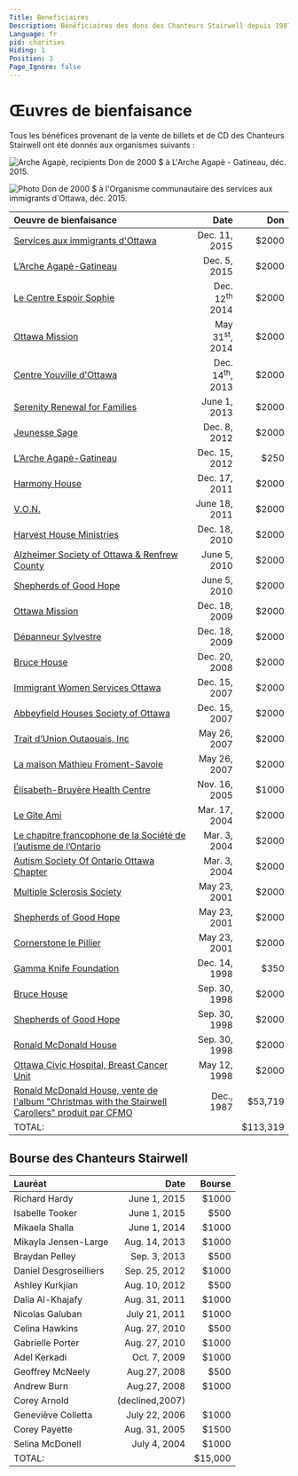 ```yaml
---
Title: Beneficiaires
Description: Bénéficiaires des dons des Chanteurs Stairwell depuis 1987
Language: fr
pid: charities
Hiding: 1
Position: 3
Page_Ignore: false
---
```


# Œuvres de bienfaisance

Tous les bénéfices provenant de la vente de billets et de CD
des Chanteurs Stairwell ont été donnés aux organismes suivants :

![](%base_url%/assets/Arche%20Agape.jpg "Arche Agapè, recipients")
Don de 2000 $ à L'Arche Agapè - Gatineau, déc. 2015.


![Photo](%base_url%/assets/Immigrant%20Services.jpg "recipient photo")
Don de 2000 $ à l'Organisme communautaire des services aux immigrants d'Ottawa, déc. 2015.

**Oeuvre de bienfaisance** | **Date**  | **Don**
:-----------------------|---------:|----------:
[Services aux immigrants d'Ottawa](http://ociso.org/)| Dec. 11, 2015 | $2000
[L’Arche Agapè-Gatineau](http://www.larche.ca/en/communities/agape)| Dec. 5, 2015 | $2000
[Le Centre Espoir Sophie](http://www.centreespoirsophie.ca/)| Dec. 12<sup>th</sup> 2014 | $2000
[Ottawa Mission](http://ottawamission.com/)| May 31<sup>st</sup>, 2014 | $2000
[Centre Youville d'Ottawa](http://www.youvillecentre.org/)| Dec. 14<sup>th</sup>, 2013 | $2000
[Serenity Renewal for Families](http://www.serenityrenewal.ca/drupal/)| June 1, 2013 | $2000
[Jeunesse Sage](http://www.sageyouth.org/)| Dec. 8, 2012 | $2000
[L’Arche Agapè-Gatineau](http://www.larche.ca/en/communities/agape)| Dec. 15, 2012 | $250
[Harmony House](http://www.harmonyhousews.com/)| Dec. 17, 2011 | $2000
[V.O.N.](http://www.von.ca/NationalDirectory/branch.aspx?BranchId=32)| June 18, 2011 | $2000
[Harvest House Ministries](http://www.harvesthouse.org/)| Dec. 18, 2010 | $2000
[Alzheimer Society of Ottawa & Renfrew County](http://alzheimerottawa.ca/)| June 5, 2010 | $2000
[Shepherds of Good Hope](http://shepherdsofgoodhope.com/)| June 5, 2010 | $2000
[Ottawa Mission](http://ottawamission.com/)| Dec. 18, 2009 | $2000
[Dépanneur Sylvestre](http://depanneursylvestre.org/)| Dec. 18, 2009 | $2000
[Bruce House](http://www.brucehouse.org/)| Dec. 20, 2008 | $2000
[Immigrant Women Services Ottawa](http://www.immigrantwomenservices.com/)| Dec. 15, 2007 | $2000
[Abbeyfield Houses Society of Ottawa](http://www.abbeyfieldottawa.ca/)| Dec. 15, 2007 | $2000
[Trait d’Union Outaouais, Inc](http://www.traitdunionoutaouais.com)| May 26, 2007 | $2000
[La maison Mathieu Froment-Savoie](http://www.mmfs.org/)| May 26, 2007 | $2000
[Élisabeth-Bruyère Health Centre](http://www.bruyere.org/)| Nov. 16, 2005 | $1000
[Le Gîte Ami](http://www.legiteami.org/)| Mar. 17, 2004 | $2000
[Le chapitre francophone de la Société de l’autisme de l’Ontario](http://neosite.sfoautisme.ca/)| Mar. 3, 2004 | $2000
[Autism Society Of Ontario Ottawa Chapter](http://www.autismontario.com)| Mar. 3, 2004 | $2000
[Multiple Sclerosis Society](http://mssociety.ca/ottawa/)| May 23, 2001 | $2000
[Shepherds of Good Hope](http://shepherdsofgoodhope.com/)| May 23, 2001 | $2000
[Cornerstone le Pillier](http://ottawa.anglican.ca/cornerstone/)| May 23, 2001 | $2000
[Gamma Knife Foundation](http://www.universityhospitalfoundation.ab.ca/braincentre/gamma-knife)| Dec. 14, 1998 | $350
[Bruce House](http://www.brucehouse.org/)| Sep. 30, 1998 | $2000
[Shepherds of Good Hope](http://shepherdsofgoodhope.com/)| Sep. 30, 1998 | $2000
[Ronald McDonald House](http://www.rmhottawa.com/)| Sep. 30, 1998 | $2000
[Ottawa Civic Hospital, Breast Cancer Unit](http://ohfoundation.ca/)| May 12, 1998 | $2000
[Ronald McDonald House, vente de l'album "Christmas with the Stairwell Carollers" produit par CFMO](http://www.rmhottawa.com/)| Dec., 1987 | $53,719
TOTAL:| | $113,319

## Bourse des Chanteurs Stairwell
Lauréat              | Date            | Bourse
:------------|----------:|-----:
Richard Hardy | June 1, 2015 | $1000
Isabelle Tooker | June 1, 2015 | $500
Mikaela Shalla | June 1, 2014 | $1000
Mikayla Jensen-Large | Aug. 14, 2013 | $1000
Braydan Pelley | Sep. 3, 2013 | $500
Daniel Desgroseilliers | Sep. 25, 2012 | $1000
Ashley Kurkjian | Aug. 10, 2012 | $500
Dalia Al-Khajafy | Aug. 31, 2011 | $1000
Nicolas Galuban | July 21, 2011 | $1000
Celina Hawkins | Aug. 27, 2010 | $500
Gabrielle Porter | Aug. 27, 2010 | $1000
Adel Kerkadi | Oct. 7, 2009 | $1000
Geoffrey McNeely | Aug.27, 2008 | $500
Andrew Burn | Aug.27, 2008 | $1000
Corey Arnold | (declined,2007)
Geneviève Colletta | July 22, 2006 | $1000
Corey Payette | Aug. 31, 2005 | $1500
Selina McDonell | July 4, 2004 | $1000
TOTAL:| |$15,000

